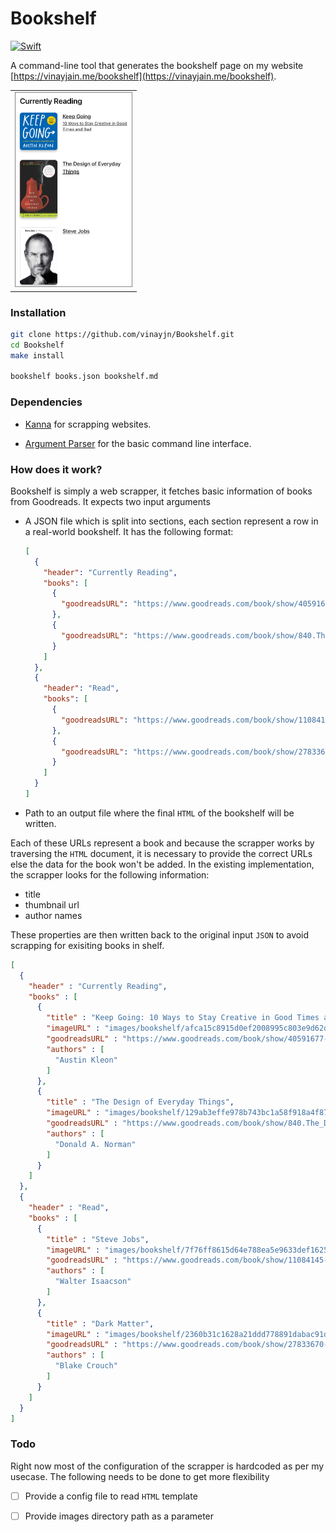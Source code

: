 # Bookshelf

[![Swift](https://github.com/vinayjn/Bookshelf/actions/workflows/swift.yml/badge.svg)](https://github.com/vinayjn/Bookshelf/actions/workflows/swift.yml)

A command-line tool that generates the bookshelf page on my website [https://vinayjain.me/bookshelf](https://vinayjain.me/bookshelf). 

|                                                              |
| :----------------------------------------------------------: |
| <img src="extras/preview.jpg" alt="preview" style="zoom:50%;" /> |



### Installation

```bash
git clone https://github.com/vinayjn/Bookshelf.git
cd Bookshelf 
make install

bookshelf books.json bookshelf.md 
```



### Dependencies

- [Kanna](https://github.com/tid-kijyun/Kanna.git) for scrapping websites.

- [Argument Parser](https://github.com/apple/swift-argument-parser) for the basic command line interface.



### How does it work?

Bookshelf is simply a web scrapper, it fetches basic information of books from Goodreads. It expects two input arguments

- A JSON file which is split into sections, each section represent a row in a real-world bookshelf. It has the following format:

  ```json
  [
    {
      "header": "Currently Reading",
      "books": [
        {
          "goodreadsURL": "https://www.goodreads.com/book/show/40591677-keep-going"        
        },
        {
          "goodreadsURL": "https://www.goodreads.com/book/show/840.The_Design_of_Everyday_Things"        
        }      
      ]
    },
    {
      "header": "Read",
      "books": [
        {
          "goodreadsURL": "https://www.goodreads.com/book/show/11084145-steve-jobs"        
        },
        {
          "goodreadsURL": "https://www.goodreads.com/book/show/27833670-dark-matter"        
        }
      ]
    }
  ]
  ```

- Path to an output file where the final `HTML` of the bookshelf will be written.



Each of these URLs represent a book and because the scrapper works by traversing the `HTML` document, it is necessary to provide the correct URLs else the data for the book won't be added. In the existing  implementation, the scrapper looks for the following information:

- title
- thumbnail url
- author names

These properties are then written back to the original input `JSON` to avoid scrapping for exisiting books in shelf. 

```json
[
  {
    "header" : "Currently Reading",
    "books" : [
      {
        "title" : "Keep Going: 10 Ways to Stay Creative in Good Times and Bad",
        "imageURL" : "images/bookshelf/afca15c8915d0ef2008995c803e9d62d.jpg",
        "goodreadsURL" : "https://www.goodreads.com/book/show/40591677-keep-going",
        "authors" : [
          "Austin Kleon"
        ]
      },
      {
        "title" : "The Design of Everyday Things",
        "imageURL" : "images/bookshelf/129ab3effe978b743bc1a58f918a4f87.jpg",
        "goodreadsURL" : "https://www.goodreads.com/book/show/840.The_Design_of_Everyday_Things",
        "authors" : [
          "Donald A. Norman"
        ]
      }
    ]
  },
  {
    "header" : "Read",
    "books" : [
      {
        "title" : "Steve Jobs",
        "imageURL" : "images/bookshelf/7f76ff8615d64e788ea5e9633def1625.jpg",
        "goodreadsURL" : "https://www.goodreads.com/book/show/11084145-steve-jobs",
        "authors" : [
          "Walter Isaacson"
        ]
      },
      {
        "title" : "Dark Matter",
        "imageURL" : "images/bookshelf/2360b31c1628a21ddd778891dabac91d.jpg",
        "goodreadsURL" : "https://www.goodreads.com/book/show/27833670-dark-matter",
        "authors" : [
          "Blake Crouch"
        ]
      }
    ]
  }
]
```



### Todo

Right now most of the configuration of the scrapper is hardcoded as per my usecase. The following needs to be done to get more flexibility 

- [ ] Provide a config file to read `HTML` template
- [ ] Provide images directory path as a parameter


